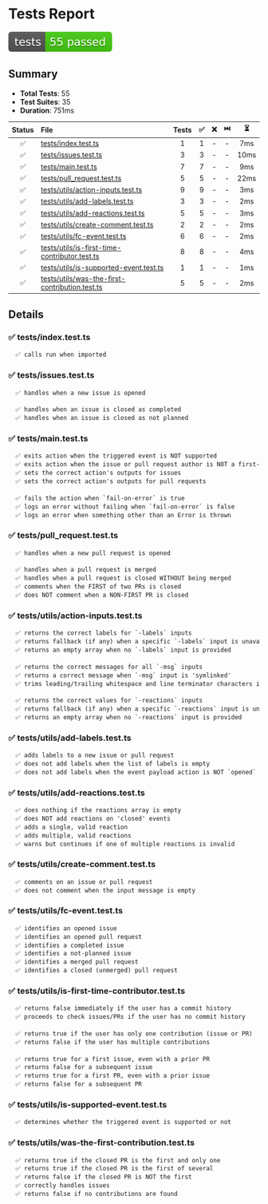 # Tests Report

![Tests badge](tests-badge.svg)

## Summary

- **Total Tests**: 55
- **Test Suites**: 35
- **Duration**: 751ms

| Status | File                                                                                           | Tests |  ✅  |  ❌  |  ⏭️ |   ⏳  |
| :----: | :--------------------------------------------------------------------------------------------- | :---: | :-: | :-: | :-: | :--: |
|    ✅   | [tests/index.test.ts](#-testsindextestts)                                                      |   1   |  1  |  -  |  -  |  7ms |
|    ✅   | [tests/issues.test.ts](#-testsissuestestts)                                                    |   3   |  3  |  -  |  -  | 10ms |
|    ✅   | [tests/main.test.ts](#-testsmaintestts)                                                        |   7   |  7  |  -  |  -  |  9ms |
|    ✅   | [tests/pull_request.test.ts](#-testspull_requesttestts)                                        |   5   |  5  |  -  |  -  | 22ms |
|    ✅   | [tests/utils/action-inputs.test.ts](#-testsutilsaction-inputstestts)                           |   9   |  9  |  -  |  -  |  3ms |
|    ✅   | [tests/utils/add-labels.test.ts](#-testsutilsadd-labelstestts)                                 |   3   |  3  |  -  |  -  |  2ms |
|    ✅   | [tests/utils/add-reactions.test.ts](#-testsutilsadd-reactionstestts)                           |   5   |  5  |  -  |  -  |  3ms |
|    ✅   | [tests/utils/create-comment.test.ts](#-testsutilscreate-commenttestts)                         |   2   |  2  |  -  |  -  |  2ms |
|    ✅   | [tests/utils/fc-event.test.ts](#-testsutilsfc-eventtestts)                                     |   6   |  6  |  -  |  -  |  2ms |
|    ✅   | [tests/utils/is-first-time-contributor.test.ts](#-testsutilsis-first-time-contributortestts)   |   8   |  8  |  -  |  -  |  4ms |
|    ✅   | [tests/utils/is-supported-event.test.ts](#-testsutilsis-supported-eventtestts)                 |   1   |  1  |  -  |  -  |  1ms |
|    ✅   | [tests/utils/was-the-first-contribution.test.ts](#-testsutilswas-the-first-contributiontestts) |   5   |  5  |  -  |  -  |  2ms |

## Details

### ✅ tests/index.test.ts

```txt
  ✅ calls run when imported

```

### ✅ tests/issues.test.ts

```txt
  ✅ handles when a new issue is opened

  ✅ handles when an issue is closed as completed
  ✅ handles when an issue is closed as not planned

```

### ✅ tests/main.test.ts

```txt
  ✅ exits action when the triggered event is NOT supported
  ✅ exits action when the issue or pull request author is NOT a first-time contributor
  ✅ sets the correct action's outputs for issues
  ✅ sets the correct action's outputs for pull requests

  ✅ fails the action when `fail-on-error` is true
  ✅ logs an error without failing when `fail-on-error` is false
  ✅ logs an error when something other than an Error is thrown

```

### ✅ tests/pull_request.test.ts

```txt
  ✅ handles when a new pull request is opened

  ✅ handles when a pull request is merged
  ✅ handles when a pull request is closed WITHOUT being merged
  ✅ comments when the FIRST of two PRs is closed
  ✅ does NOT comment when a NON-FIRST PR is closed

```

### ✅ tests/utils/action-inputs.test.ts

```txt
  ✅ returns the correct labels for `-labels` inputs
  ✅ returns fallback (if any) when a specific `-labels` input is unavailable
  ✅ returns an empty array when no `-labels` input is provided

  ✅ returns the correct messages for all `-msg` inputs
  ✅ returns a correct message when `-msg` input is 'symlinked'
  ✅ trims leading/trailing whitespace and line terminator characters in `-msg` inputs

  ✅ returns the correct values for `-reactions` inputs
  ✅ returns fallback (if any) when a specific `-reactions` input is unavailable
  ✅ returns an empty array when no `-reactions` input is provided

```

### ✅ tests/utils/add-labels.test.ts

```txt
  ✅ adds labels to a new issue or pull request
  ✅ does not add labels when the list of labels is empty
  ✅ does not add labels when the event payload action is NOT `opened`

```

### ✅ tests/utils/add-reactions.test.ts

```txt
  ✅ does nothing if the reactions array is empty
  ✅ does NOT add reactions on 'closed' events
  ✅ adds a single, valid reaction
  ✅ adds multiple, valid reactions
  ✅ warns but continues if one of multiple reactions is invalid

```

### ✅ tests/utils/create-comment.test.ts

```txt
  ✅ comments on an issue or pull request
  ✅ does not comment when the input message is empty

```

### ✅ tests/utils/fc-event.test.ts

```txt
  ✅ identifies an opened issue
  ✅ identifies an opened pull request
  ✅ identifies a completed issue
  ✅ identifies a not-planned issue
  ✅ identifies a merged pull request
  ✅ identifies a closed (unmerged) pull request

```

### ✅ tests/utils/is-first-time-contributor.test.ts

```txt
  ✅ returns false immediately if the user has a commit history
  ✅ proceeds to check issues/PRs if the user has no commit history

  ✅ returns true if the user has only one contribution (issue or PR)
  ✅ returns false if the user has multiple contributions

  ✅ returns true for a first issue, even with a prior PR
  ✅ returns false for a subsequent issue
  ✅ returns true for a first PR, even with a prior issue
  ✅ returns false for a subsequent PR

```

### ✅ tests/utils/is-supported-event.test.ts

```txt
  ✅ determines whether the triggered event is supported or not

```

### ✅ tests/utils/was-the-first-contribution.test.ts

```txt
  ✅ returns true if the closed PR is the first and only one
  ✅ returns true if the closed PR is the first of several
  ✅ returns false if the closed PR is NOT the first
  ✅ correctly handles issues
  ✅ returns false if no contributions are found

```
